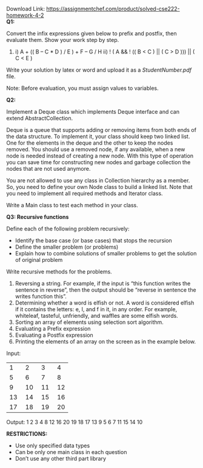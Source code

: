Download Link: https://assignmentchef.com/product/solved-cse222-homework-4-2
<br>
<strong>Q1:</strong>

Convert the infix expressions given below to prefix and postfix, then evaluate them. Show your work step by step.

<ol>

 <li>i) A + (( B – C * D ) / E ) + F – G / H ii) ! ( A &amp;&amp; ! (( B &lt; C ) || ( C &gt; D ))) || ( C &lt; E )</li>

</ol>

Write your solution by latex or word and upload it as a <em>StudentNumber.pdf</em> file.

Note: Before evaluation, you must assign values to variables.

<strong>Q2:</strong>

Implement a Deque class which implements Deque interface and can extend AbstractCollection.

Deque is a queue that supports adding or removing items from both ends of the data structure. To implement it, your class should keep two linked list. One for the elements in the deque and the other to keep the nodes removed. You should use a removed node, if any available, when a new node is needed instead of creating a new node. With this type of operation you can save time for constructing new nodes and garbage collection the nodes that are not used anymore.

You are not allowed to use any class in Collection hierarchy as a member. So, you need to define your own Node class to build a linked list. Note that you need to implement all required methods and Iterator class.

Write a Main class to test each method in your class.

<strong>Q3: Recursive functions</strong>

Define each of the following problem recursively:

<ul>

 <li>Identify the base case (or base cases) that stops the recursion</li>

 <li>Define the smaller problem (or problems)</li>

 <li>Explain how to combine solutions of smaller problems to get the solution of original problem</li>

</ul>

Write recursive methods for the problems.

<ol>

 <li>Reversing a string. For example, if the input is “this function writes the sentence in reverse”, then the output should be “reverse in sentence the writes function this”.</li>

 <li>Determining whether a word is elfish or not. A word is considered elfish if it contains the letters: e, l, and f in it, in any order. For example, whiteleaf, tasteful, unfriendly, and waffles are some elfish words.</li>

 <li>Sorting an array of elements using selection sort algorithm.</li>

 <li>Evaluating a Prefix expression</li>

 <li>Evaluating a Postfix expression</li>

 <li>Printing the elements of an array on the screen as in the example below.</li>

</ol>

Input:

<table width="93">

 <tbody>

  <tr>

   <td width="26">1</td>

   <td width="26">2</td>

   <td width="26">3</td>

   <td width="15">4</td>

  </tr>

  <tr>

   <td width="26">5</td>

   <td width="26">6</td>

   <td width="26">7</td>

   <td width="15">8</td>

  </tr>

  <tr>

   <td width="26">9</td>

   <td width="26">10</td>

   <td width="26">11</td>

   <td width="15">12</td>

  </tr>

  <tr>

   <td width="26">13</td>

   <td width="26">14</td>

   <td width="26">15</td>

   <td width="15">16</td>

  </tr>

  <tr>

   <td width="26">17</td>

   <td width="26">18</td>

   <td width="26">19</td>

   <td width="15">20</td>

  </tr>

 </tbody>

</table>

Output:  1 2 3 4 8 12 16 20 19 18 17 13 9 5 6 7 11 15 14 10

<strong>RESTRICTIONS:</strong>

<ul>

 <li>Use only specified data types</li>

 <li>Can be only one main class in each question</li>

 <li>Don’t use any other third part library</li>

</ul>